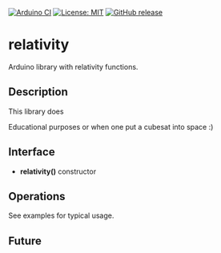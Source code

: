 
[![Arduino CI](https://github.com/RobTillaart/relativity/workflows/Arduino%20CI/badge.svg)](https://github.com/marketplace/actions/arduino_ci)
[![License: MIT](https://img.shields.io/badge/license-MIT-green.svg)](https://github.com/RobTillaart/relativity/blob/master/LICENSE)
[![GitHub release](https://img.shields.io/github/release/RobTillaart/relativity.svg?maxAge=3600)](https://github.com/RobTillaart/relativity/releases)


# relativity

Arduino library with relativity functions.


## Description

This library does 

Educational purposes or when one put a cubesat into space :)

## Interface

- **relativity()** constructor



## Operations

See examples for typical usage.


## Future

